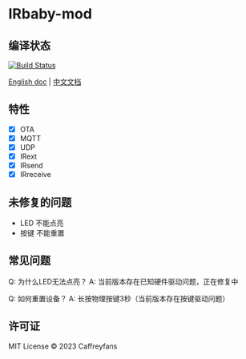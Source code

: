 # IRbaby-mod

## 编译状态
[![Build Status](https://www.travis-ci.org/Caffreyfans/IRbaby-firmware.svg?branch=master)](https://www.travis-ci.org/Caffreyfans/IRbaby-firmware)

[English doc](README.md) | [中文文档](README_zh.md)

## 特性
- [x] OTA
- [x] MQTT
- [x] UDP
- [x] IRext
- [x] IRsend
- [x] IRreceive

## 未修复的问题
- LED 不能点亮
- 按键 不能重置

## 常见问题
Q: 为什么LED无法点亮？
A: 当前版本存在已知硬件驱动问题，正在修复中

Q: 如何重置设备？
A: 长按物理按键3秒（当前版本存在按键驱动问题）

## 许可证
MIT License © 2023 Caffreyfans